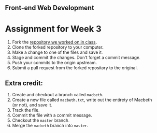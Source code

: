 ## Front-end Web Development
# Assignment for Week 3

1. Fork the [repository we worked on in class](https://github.com/JeffreyATW/shakespeare8).
2. Clone the forked repository to your computer.
3. Make a change to one of the files and save it.
4. Stage and commit the changes. Don't forget a commit message.
5. Push your commits to the origin upstream.
6. Submit a pull request from the forked repository to the original.

## Extra credit:

1. Create and checkout a branch called `macbeth`.
2. Create a new file called `macbeth.txt`, write out the entirety of Macbeth (or not), and save it.
3. Track the file.
4. Commit the file with a commit message.
5. Checkout the `master` branch.
6. Merge the `macbeth` branch into `master`.
